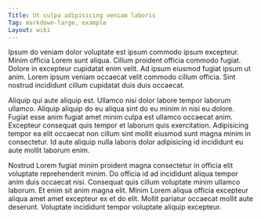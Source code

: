 ```yaml
---
Title: Ut culpa adipisicing veniam laboris
Tag: markdown-large, example
Layout: wiki
---
```

Ipsum do veniam dolor voluptate est ipsum commodo ipsum excepteur. Minim officia Lorem sunt aliqua. Cillum proident officia commodo fugiat. Dolore in excepteur cupidatat enim velit. Ad ipsum eiusmod fugiat ipsum ut anim. Lorem ipsum veniam occaecat velit commodo cillum officia. Sint nostrud incididunt cillum cupidatat duis duis occaecat.

Aliquip qui aute aliquip est. Ullamco nisi dolor labore tempor laborum ullamco. Aliquip aliquip do eu aliqua sint do eu minim in nisi eu dolore. Fugiat esse anim fugiat amet minim culpa est ullamco occaecat anim. Excepteur consequat quis tempor et laborum quis exercitation. Adipisicing tempor ea elit occaecat non cillum sint mollit eiusmod sunt magna minim in consectetur. Id aute aliquip nulla laboris dolor adipisicing id incididunt eu aute mollit laborum enim.

Nostrud Lorem fugiat minim proident magna consectetur in officia elit voluptate reprehenderit minim. Do officia id ad incididunt aliqua tempor anim duis occaecat nisi. Consequat quis cillum voluptate minim ullamco laborum. Et enim sit anim magna elit. Minim Lorem aliqua officia excepteur aliqua amet amet excepteur ex et do elit. Mollit pariatur occaecat mollit aute deserunt. Voluptate incididunt tempor voluptate aliquip excepteur.
